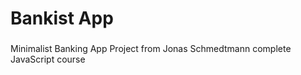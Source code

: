 # Bankist App

###

Minimalist Banking App Project from Jonas Schmedtmann complete JavaScript course

###
